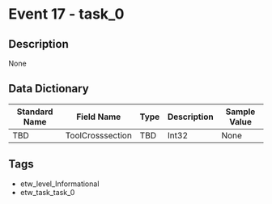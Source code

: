 # Event 17 - task_0

## Description
None

## Data Dictionary
|Standard Name|Field Name|Type|Description|Sample Value|
|---|---|---|---|---|
|TBD|ToolCrosssection|TBD|Int32|None|None|

## Tags
* etw_level_Informational
* etw_task_task_0